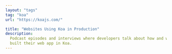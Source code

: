 ```yaml
---
layout: "tags"
tag: "koa"
url: "https://koajs.com/"

title: "Websites Using Koa in Production"
description:
  Podcast episodes and interviews where developers talk about how and why they
  built their web app in Koa.
---
```

